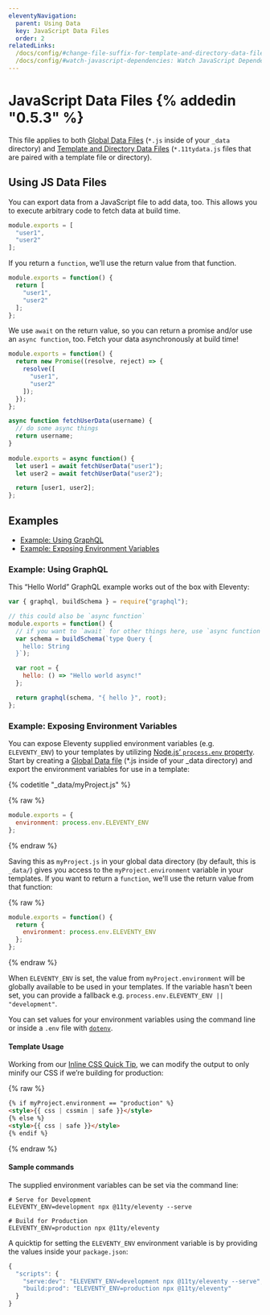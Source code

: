 ```yaml
---
eleventyNavigation:
  parent: Using Data
  key: JavaScript Data Files
  order: 2
relatedLinks:
  /docs/config/#change-file-suffix-for-template-and-directory-data-files: Change the file suffix `.11tydata` for Template/Directory data files
  /docs/config/#watch-javascript-dependencies: Watch JavaScript Dependencies
---
```

# JavaScript Data Files {% addedin "0.5.3" %}

This file applies to both [Global Data Files](/docs/data-global/) (`*.js` inside of your `_data` directory) and [Template and Directory Data Files](/docs/data-template-dir/) (`*.11tydata.js` files that are paired with a template file or directory).

## Using JS Data Files

You can export data from a JavaScript file to add data, too. This allows you to execute arbitrary code to fetch data at build time.

```js
module.exports = [
  "user1",
  "user2"
];
```

If you return a `function`, we’ll use the return value from that function.

```js
module.exports = function() {
  return [
    "user1",
    "user2"
  ];
};
```

We use `await` on the return value, so you can return a promise and/or use an `async function`, too. Fetch your data asynchronously at build time!

```js
module.exports = function() {
  return new Promise((resolve, reject) => {
    resolve([
      "user1",
      "user2"
    ]);
  });
};
```

```js
async function fetchUserData(username) {
  // do some async things
  return username;
}
 
module.exports = async function() {
  let user1 = await fetchUserData("user1");
  let user2 = await fetchUserData("user2");

  return [user1, user2];
};
```

## Examples

- [Example: Using GraphQL](#example-using-graphql)
- [Example: Exposing Environment Variables](#example-exposing-environment-variables)

### Example: Using GraphQL

This “Hello World” GraphQL example works out of the box with Eleventy:

```js
var { graphql, buildSchema } = require("graphql");

// this could also be `async function`
module.exports = function() {
  // if you want to `await` for other things here, use `async function`
  var schema = buildSchema(`type Query {
    hello: String
  }`);

  var root = {
    hello: () => "Hello world async!"
  };

  return graphql(schema, "{ hello }", root);
};
```

### Example: Exposing Environment Variables

You can expose Eleventy supplied environment variables (e.g. `ELEVENTY_ENV`) to your templates by utilizing [Node.js’ `process.env` property](https://nodejs.org/api/process.html#process_process_env). Start by creating a [Global Data file](https://www.11ty.dev/docs/data-global/) (*.js inside of your _data directory) and export the environment variables for use in a template:

{% codetitle "_data/myProject.js" %}

{% raw %}
```js
module.exports = {
  environment: process.env.ELEVENTY_ENV
};
```
{% endraw %}

Saving this as `myProject.js` in your global data directory (by default, this is `_data/`) gives you access to the `myProject.environment` variable in your templates. If you want to return a `function`, we'll use the return value from that function:

{% raw %}
```js
module.exports = function() {
  return {
    environment: process.env.ELEVENTY_ENV
  };
};
```
{% endraw %}

When `ELEVENTY_ENV` is set, the value from `myProject.environment` will be globally available to be used in your templates. If the variable hasn't been set, you can provide a fallback e.g. `process.env.ELEVENTY_ENV || "development"`.

You can set values for your environment variables using the command line or inside a `.env` file with [`dotenv`](https://www.npmjs.com/package/dotenv).

#### Template Usage

Working from our [Inline CSS Quick Tip](/docs/quicktips/inline-css/), we can modify the output to only minify our CSS if we’re building for production:

{% raw %}
```html
{% if myProject.environment == "production" %}
<style>{{ css | cssmin | safe }}</style>
{% else %}
<style>{{ css | safe }}</style>
{% endif %}
```
{% endraw %}

#### Sample commands

The supplied environment variables can be set via the command line:

```shell
# Serve for Development
ELEVENTY_ENV=development npx @11ty/eleventy --serve

# Build for Production
ELEVENTY_ENV=production npx @11ty/eleventy
```

A quicktip for setting the `ELEVENTY_ENV` environment variable is by providing the values inside your `package.json`:

```js
{
  "scripts": {
    "serve:dev": "ELEVENTY_ENV=development npx @11ty/eleventy --serve",
    "build:prod": "ELEVENTY_ENV=production npx @11ty/eleventy"
  }
}
```